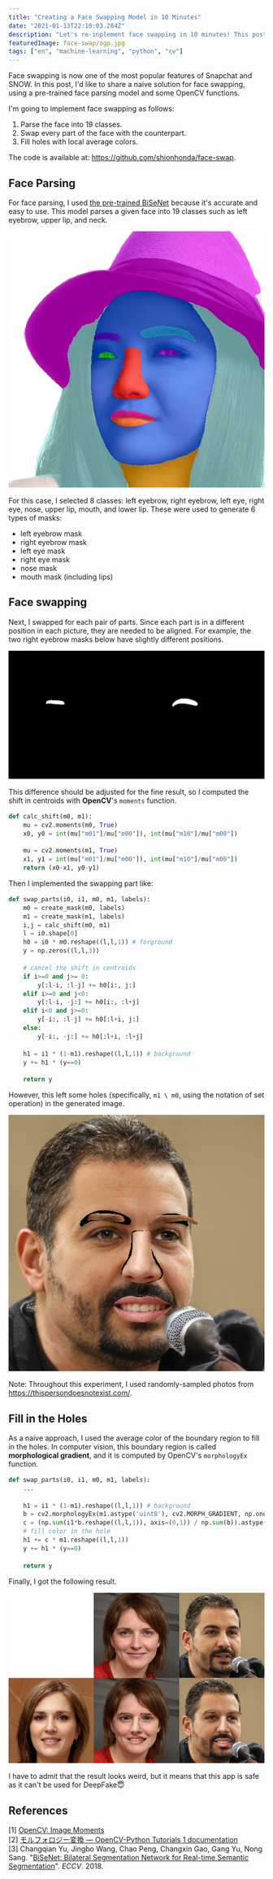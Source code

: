 ```yaml
---
title: "Creating a Face Swapping Model in 10 Minutes"
date: "2021-01-13T22:10:03.284Z"
description: "Let's re-inplement face swapping in 10 minutes! This post shows a naive solution using a pre-trained CNN and OpenCV."
featuredImage: face-swap/ogp.jpg
tags: ["en", "machine-learning", "python", "cv"]
---
```


Face swapping is now one of the most popular features of Snapchat and SNOW. In this post, I'd like to share a naive solution for face swapping, using a pre-trained face parsing model and some OpenCV functions.

I'm going to implement face swapping as follows:
1. Parse the face into 19 classes.
2. Swap every part of the face with the counterpart.
3. Fill holes with local average colors.

The code is available at: https://github.com/shionhonda/face-swap.

## Face Parsing
For face parsing, I used [the pre-trained BiSeNet](8https://github.com/zllrunning/face-parsing.PyTorch) because it's  accurate and easy to use. This model parses a given face into 19 classes such as left eyebrow, upper lip, and neck.

![](2021-01-13-22-22-53.png)

For this case, I selected 8 classes: left eyebrow, right eyebrow, left eye, right eye, nose, upper lip, mouth, and lower lip. These were used to generate 6 types of masks:
- left eyebrow mask
- right eyebrow mask
- left eye mask
- right eye mask
- nose mask
- mouth mask (including lips)

## Face swapping
Next, I swapped for each pair of parts. Since each part is in a different position in each picture, they are needed to be aligned. For example, the two right eyebrow masks below have slightly different positions.

![](2021-01-13-22-51-22.png)

This difference should be adjusted for the fine result, so I computed the shift in centroids with **OpenCV**'s `moments` function.

```python
def calc_shift(m0, m1):
    mu = cv2.moments(m0, True)
    x0, y0 = int(mu["m01"]/mu["m00"]), int(mu["m10"]/mu["m00"])

    mu = cv2.moments(m1, True)
    x1, y1 = int(mu["m01"]/mu["m00"]), int(mu["m10"]/mu["m00"])
    return (x0-x1, y0-y1)
```

Then I implemented the swapping part like:

```python
def swap_parts(i0, i1, m0, m1, labels):
    m0 = create_mask(m0, labels)
    m1 = create_mask(m1, labels)
    i,j = calc_shift(m0, m1)
    l = i0.shape[0]
    h0 = i0 * m0.reshape((l,l,1)) # forground
    y = np.zeros((l,l,3))
    
    # cancel the shift in centroids
    if i>=0 and j>= 0:
        y[:l-i, :l-j] += h0[i:, j:]
    elif i>=0 and j<0:
        y[:l-i, -j:] += h0[i:, :l+j]
    elif i<0 and j>=0:
        y[-i:, :l-j] += h0[:l+i, j:]
    else:
        y[-i:, -j:] += h0[:l+i, :l+j]

    h1 = i1 * (1-m1).reshape((l,l,1)) # background
    y += h1 * (y==0)

    return y
```

However, this left some holes (specifically, `m1 \ m0`, using the notation of set operation) in the generated image.

![](2021-01-13-23-05-27.png)

Note: Throughout this experiment, I used randomly-sampled photos from https://thispersondoesnotexist.com/.

## Fill in the Holes
As a naive approach, I used the average color of the boundary region to fill in the holes. In computer vision, this boundary region is called **morphological gradient**, and it is computed by OpenCV's `morphologyEx` function.


```python
def swap_parts(i0, i1, m0, m1, labels):
    ...

    h1 = i1 * (1-m1).reshape((l,l,1)) # background
    b = cv2.morphologyEx(m1.astype('uint8'), cv2.MORPH_GRADIENT, np.ones((5,5)).astype('uint8') ) # boundary region
    c = (np.sum(i1*b.reshape((l,l,1)), axis=(0,1)) / np.sum(b)).astype(int) # average color of the coundary
    # fill color in the hole
    h1 += c * m1.reshape((l,l,1)) 
    y += h1 * (y==0)

    return y
```

Finally, I got the following result.

![](result.jpg)

I have to admit that the result looks weird, but it means that this app is safe as it can't be used for DeepFake😇

## References
[1] [OpenCV: Image Moments](https://docs.opencv.org/3.4/d0/d49/tutorial_moments.html)  
[2] [モルフォロジー変換 — OpenCV-Python Tutorials 1 documentation](http://labs.eecs.tottori-u.ac.jp/sd/Member/oyamada/OpenCV/html/py_tutorials/py_imgproc/py_morphological_ops/py_morphological_ops.html)  
[3] Changqian Yu, Jingbo Wang, Chao Peng, Changxin Gao, Gang Yu, Nong Sang. "[BiSeNet: Bilateral Segmentation Network for Real-time Semantic Segmentation](https://arxiv.org/abs/1808.00897)". *ECCV*. 2018.